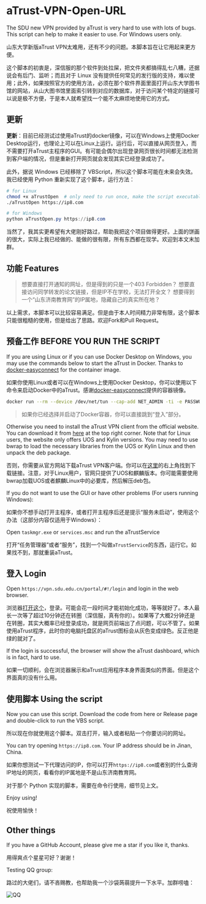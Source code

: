 # aTrust-VPN-Open-URL

The SDU new VPN provided by aTrust is very hard to use with lots of bugs. This script can help to make it easier to use. For Windows users only.

山东大学新版aTrust VPN太难用，还有不少的问题。本脚本旨在让它用起来更方便。

这个脚本的初衷是，深信服的那个软件到处拉屎，把文件夹都搞得乱七八糟，还据说会有后门、监听；而且对于 Linux 没有提供任何常见的发行版的支持，难以使用；此外，如果按照官方的使用方法，必须在那个软件界面里面打开山东大学图书馆的网站，从山大图书馆里面索引转到对应的数据库，对于访问某个特定的链接可以说是极不方便，于是本人就希望找一个能不太麻烦地使用它的方式。

## 更新

**更新**：目前已经测试过使用aTrust的docker镜像，可以在Windows上使用Docker Desktop运行，也理论上可以在Linux上运行。运行后，可以直接从网页登入，而不需要打开aTrust主程序的GUI。有可能会偶尔出现登录网页很长时间都无法检测到客户端的情况，但是重新打开网页就会发现其实已经登录成功了。

此外，据说 Windows 已经移除了 VBScript，所以这个脚本可能在未来会失效。我已经使用 Python 重新实现了这个脚本，运行方法：

```bash
# for Linux
chmod +x aTrustOpen  # only need to run once, make the script executable
./aTrustOpen https://ip8.com
```

```powershell
# for Windows
python aTrustOpen.py https://ip8.com
```

当然了，我其实更希望有大佬刚好路过，帮助我把这个项目做得更好。上面的饼画的很大，实际上我已经做的、能做的很有限，所有东西都在现学。欢迎到本文末加群。

## 功能 Features

> 想要直接打开通知的网址，但是得到的只是一个403 Forbidden？
> 想要直接访问同学转发的论文链接，但是IP不在学校，无法打开全文？
> 想要得到一个“山东济南教育网”的IP属地，隐藏自己的真实所在地？

以上需求，本脚本可以比较容易满足。但是由于本人时间精力非常有限，这个脚本只能很粗糙的使用，但是给出了思路。欢迎Fork和Pull Request。

## 预备工作 BEFORE YOU RUN THE SCRIPT

If you are using Linux or if you can use Docker Desktop on Windows, you may use the commands below to start the aTrust in Docker. Thanks to [docker-easyconnect](https://github.com/docker-easyconnect/docker-easyconnect) for the container image.

如果你使用Linux或者可以在Windows上使用Docker Desktop，你可以使用以下命令来启动Docker中的aTrust。感谢[docker-easyconnect](https://github.com/docker-easyconnect/docker-easyconnect)提供的容器镜像。

```bash
docker run --rm --device /dev/net/tun --cap-add NET_ADMIN -ti -e PASSWORD=xxxx -e URLWIN=1 -v $HOME/.atrust-data:/root -p 127.0.0.1:5901:5901 -p 127.0.0.1:1080:1080 -p 127.0.0.1:8888:8888 -p 127.0.0.1:54631:54631 hagb/docker-atrust:vncless
```

> 如果你已经选择并启动了Docker容器，你可以直接跳到“登入”部分。

Otherwise you need to install the aTrust VPN client from the official website. You can download it from [here](https://vpn.sdu.edu.cn/) at the top right corner. Note that for Linux users, the website only offers UOS and Kylin versions. You may need to use bwrap to load the necessary libraries from the UOS or Kylin Linux and then unpack the deb package.

否则，你需要从官方网站下载aTrust VPN客户端。你可以在[这里](https://vpn.sdu.edu.cn/)的右上角找到下载链接。注意，对于Linux用户，官网只提供了UOS和麒麟版本。你可能需要使用bwrap加载UOS或者麒麟Linux中的必要库，然后解压deb包。

If you do not want to use the GUI or have other problems (For users running Windows):

如果你不想手动打开主程序，或者打开主程序后还是提示“服务未启动”，使用这个办法（这部分内容仅适用于Windows）：

Open `taskmgr.exe` or `services.msc` and run the aTrustService

打开“任务管理器”或者“服务”，找到一个叫做`aTrustService`的东西，运行它。如果找不到，那就重装aTrust。

## 登入 Login

Open `https://vpn.sdu.edu.cn/portal/#!/login` and login in the web browser.

浏览器[打开这个](https://vpn.sdu.edu.cn/portal/#!/login)，登录。可能会花一段时间才能初始化成功，等等就好了。本人最长一次等了超过10分钟还在转圈（深信服，真有你的）。如果等了大概2分钟还是在转圈，其实大概率已经登录成功，就是网页前端出了点问题，可以不管了。如果使用aTrust程序，此时你的电脑托盘区的aTrust图标会从灰色变成绿色。反正他是绿的就对了。

If the login is successful, the browser will show the aTrust dashboard, which is in fact, hard to use.

如果一切顺利，会在浏览器展示和aTrust应用程序本身界面类似的界面。但是这个界面真的没有什么用。

## 使用脚本 Using the script

Now you can use this script. Download the code from here or Release page and double-click to run the VBS script.

所以现在你就使用这个脚本。双击打开，输入或者粘贴一个你要访问的网址。

You can try opening `https://ip8.com`. Your IP address should be in Jinan, China.

如果你想测试一下代理访问的IP，你可以打开`https://ip8.com`或者别的什么查询IP地址的网页，看看你的IP属地是不是山东济南教育网。

对于那个 Python 实现的脚本，需要在命令行使用，细节见上文。

Enjoy using!

祝使用愉快！

## Other things

If you have a GitHub Account, please give me a star if you like it, thanks.

用得爽点个星星可好？谢谢！

Testing QQ group:

路过的大佬们，请不吝赐教，也帮助我一个沙袋蒟蒻提升一下水平。加群唠嗑：

![QQ](https://szw0407.github.io/images/QQgroup.jpg)
